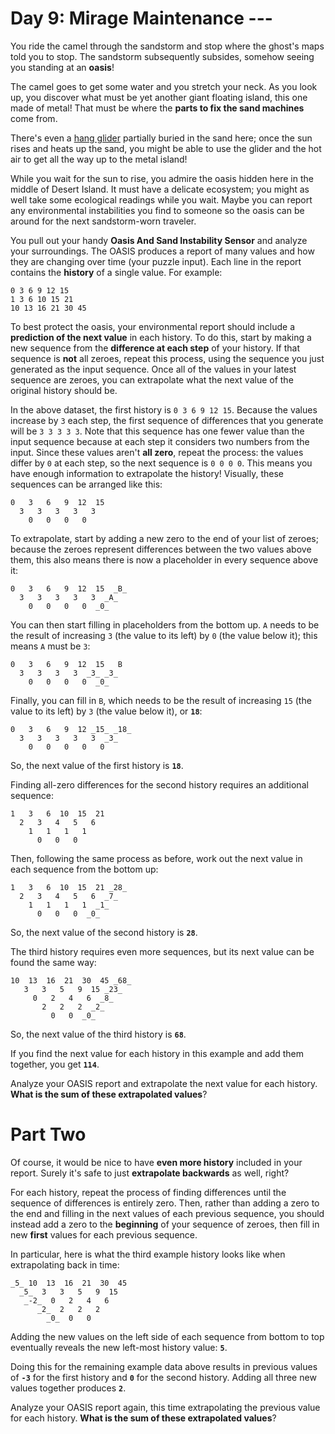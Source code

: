 # Day 9: Mirage Maintenance ---
You ride the camel through the sandstorm and stop where the ghost's maps told you to stop. The sandstorm subsequently 
subsides, somehow seeing you standing at an **oasis**!

The camel goes to get some water and you stretch your neck. As you look up, you discover what must be yet another giant 
floating island, this one made of metal! That must be where the **parts to fix the sand machines** come from.

There's even a [hang glider](https://en.wikipedia.org/wiki/Hang_gliding) partially buried in the sand here; once the 
sun rises and heats up the sand, you might be able to use the glider and the hot air to get all the way up to the metal 
island!

While you wait for the sun to rise, you admire the oasis hidden here in the middle of Desert Island. It must have a 
delicate ecosystem; you might as well take some ecological readings while you wait. Maybe you can report any 
environmental instabilities you find to someone so the oasis can be around for the next sandstorm-worn traveler.

You pull out your handy **Oasis And Sand Instability Sensor** and analyze your surroundings. The OASIS produces a 
report of many values and how they are changing over time (your puzzle input). Each line in the report contains the 
**history** of a single value. For example:
```
0 3 6 9 12 15
1 3 6 10 15 21
10 13 16 21 30 45
```
To best protect the oasis, your environmental report should include a **prediction of the next value** in each history. 
To do this, start by making a new sequence from the **difference at each step** of your history. If that sequence is 
**not** all zeroes, repeat this process, using the sequence you just generated as the input sequence. Once all of the 
values in your latest sequence are zeroes, you can extrapolate what the next value of the original history should be.

In the above dataset, the first history is `0 3 6 9 12 15`. Because the values increase by `3` each step, the first 
sequence of differences that you generate will be `3 3 3 3 3`. Note that this sequence has one fewer value than the 
input sequence because at each step it considers two numbers from the input. Since these values aren't **all zero**, 
repeat the process: the values differ by `0` at each step, so the next sequence is `0 0 0 0`. This means you have 
enough information to extrapolate the history! Visually, these sequences can be arranged like this:
```
0   3   6   9  12  15
  3   3   3   3   3
    0   0   0   0
```
To extrapolate, start by adding a new zero to the end of your list of zeroes; because the zeroes represent differences 
between the two values above them, this also means there is now a placeholder in every sequence above it:
```
0   3   6   9  12  15  _B_
  3   3   3   3   3  _A_
    0   0   0   0  _0_
```
You can then start filling in placeholders from the bottom up. `A` needs to be the result of increasing `3` (the value 
to its left) by `0` (the value below it); this means `A` must be `3`:
```
0   3   6   9  12  15   B
  3   3   3   3  _3_ _3_
    0   0   0   0  _0_
```
Finally, you can fill in `B`, which needs to be the result of increasing `15` (the value to its left) by `3` (the value 
below it), or **`18`**:
```
0   3   6   9  12 _15_ _18_
  3   3   3   3   3  _3_
    0   0   0   0   0
```
So, the next value of the first history is **`18`**.

Finding all-zero differences for the second history requires an additional sequence:
```
1   3   6  10  15  21
  2   3   4   5   6
    1   1   1   1
      0   0   0
```
Then, following the same process as before, work out the next value in each sequence from the bottom up:
```
1   3   6  10  15  21 _28_
  2   3   4   5   6  _7_
    1   1   1   1  _1_
      0   0   0  _0_
```
So, the next value of the second history is **`28`**.

The third history requires even more sequences, but its next value can be found the same way:
```
10  13  16  21  30  45 _68_
   3   3   5   9  15 _23_
     0   2   4   6  _8_
       2   2   2  _2_
         0   0  _0_
```
So, the next value of the third history is **`68`**.

If you find the next value for each history in this example and add them together, you get **`114`**.

Analyze your OASIS report and extrapolate the next value for each history. **What is the sum of these extrapolated 
values**?

# Part Two
Of course, it would be nice to have **even more history** included in your report. Surely it's safe to just 
**extrapolate backwards** as well, right?

For each history, repeat the process of finding differences until the sequence of differences is entirely zero. Then, 
rather than adding a zero to the end and filling in the next values of each previous sequence, you should instead add 
a zero to the **beginning** of your sequence of zeroes, then fill in new **first** values for each previous sequence.

In particular, here is what the third example history looks like when extrapolating back in time:
```
_5_ 10  13  16  21  30  45
  _5_  3   3   5   9  15
   _-2_  0   2   4   6
      _2_  2   2   2
        _0_  0   0
```
Adding the new values on the left side of each sequence from bottom to top eventually reveals the new left-most history 
value: **`5`**.

Doing this for the remaining example data above results in previous values of **`-3`** for the first history and **`0`** 
for the second history. Adding all three new values together produces **`2`**.

Analyze your OASIS report again, this time extrapolating the previous value for each history. **What is the sum of 
these extrapolated values**?

